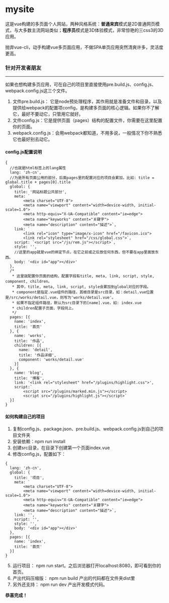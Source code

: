 # mysite

这是vue构建的多页面个人网站，两种风格系统：**普通来宾**模式是2D普通网页模式，与大多数主流网站类似；**程序员**模式是3D体验模式，非常惊艳的三css3的3D应用。

抛弃vue-cli，动手构建vue多页面应用，不做SPA单页应用突然清爽许多，灵活度更高。

### 针对开发者朋友

*****

如果也想构建多页应用，可在自己的项目里直接使用pre.build.js、config.js、webpack.config.js这三个文件。

1. 文件pre.build.js： 它是node预处理程序，其作用就是准备文件和目录，以及提供给webpack的配置项config，是构建多页面的核心逻辑。如果你不了解它，最好不要动它，只管用它就好。
2. 文件config.js：它是提供页面（pages）结构的配置文件，你需要在这里配置你的页面。
3. webpack.config.js：会用webpack都知道，不用多说，一般情况下你不熟悉它也最好别去动它。

#### config.js配置说明

```
{
  //也就是html标签上的lang属性
  lang: 'zh-cn',
  //为是所有页面公用的部分，后面pages里的配置对应的项目会累加，比如: title = global.title + pages[0].title
  global: {
    title: '网站标题公共部分',
    meta: `
        <meta charset="UTF-8">
        <meta name="viewport" content="width=device-width, initial-scale=1.0">
        <meta http-equiv="X-UA-Compatible" content="ie=edge">
        <meta name="keyworks" content="关键字">
        <meta name="description" content="描述">`,
    link: `
        <link rel="icon" type="image/x-icon" href="/favicon.ico">
        <link rel="stylesheet" href="/css/global.css">`,
    script: `<script src="/js/rem.js"></script>`,
    style: '',
    //这里的app就是vue的绑定节点，在它之前或之后放任何东西，但不要在app里面放东西。
    body: '<div id="app"></div>'
  },
  /*
   * 这里就配置你页面的结构，配置字段有title, meta, link, script, style, component, children。
   * 其中，title, meta, link, script, style会累加到global对应的字段。
   * component是指定.vue组件的路径，其根目录是src目录，如：detail.vue位置是/src/works/detail.vue，则写为'works/detail.vue'。
   * 如果不指定组件路径，默认为src目录下的[name].vue，如: index.vue
   * children配置子页面，字段同上。
   */
  pages: [{
    name: 'index',
    title: '首页'
  }, {
    name: 'works',
    title: '作品',
    children: [{
      name: 'detail',
      title: '作品详细',
      component: 'works/detail.vue'
    }]
  }, {
    name: 'blog',
    title: '博客',
    link: '<link rel="stylesheet" href="/plugins/highlight.css">',
    script:`
        <script src="/plugins/marked.min.js"></script>
        <script src="/plugins/highlight.js"></script>`
  }]
}
```
#### 如何构建自己的项目
1. 复制config.js、package.json、pre.build.js、webpack.config.js到自己的项目文件夹
2. 安装依赖：npm run install
3. 创建src目录，在目录下创建第一个页面index.vue
4. 修改config.js，配置如下：
```
{
  lang: 'zh-cn',
  global: {
    title: '项目',
    meta: `
        <meta charset="UTF-8">
        <meta name="viewport" content="width=device-width, initial-scale=1.0">
        <meta http-equiv="X-UA-Compatible" content="ie=edge">
        <meta name="keyworks" content="关键字">
        <meta name="description" content="描述">`,
    link: '',
    script: '',
    style: '',
    body: '<div id="app"></div>'
  },
  pages: [{
    name: 'index',
    title: '首页'
  }]
}
```
5. 运行项目： npm run start。之后浏览器打开localhost:8080，即可看到你的首页。
6. 产出代码压缩版： npm run build 产出的代码都在文件夹dist里
7. 另外还支持： npm run dev 产出开发模式代码。

**恭喜完成！**
